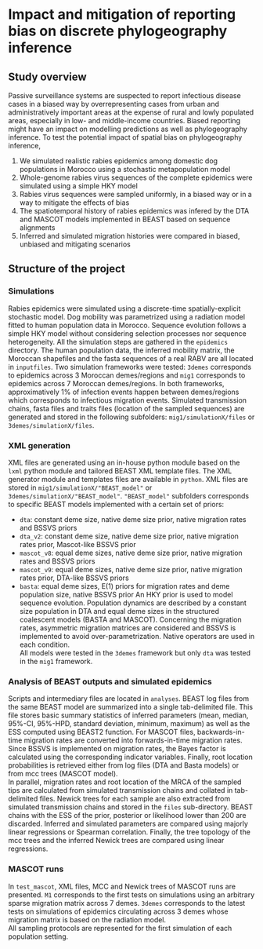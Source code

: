 # Impact and mitigation of reporting bias on discrete phylogeography inference 

## Study overview 
Passive surveillance systems are suspected to report infectious disease cases in a biased way by overrepresenting cases from urban and administratively important areas at the expense of rural and lowly populated areas, especially in low- and middle-income countries. Biased reporting might have an impact on modelling predictions as well as phylogeography inference. To test the potential impact of spatial bias on phylogeography inference, 
1. We simulated realistic rabies epidemics among domestic dog populations in Morocco using a stochastic metapopulation model
2. Whole-genome rabies virus sequences of the complete epidemics were simulated using a simple HKY model
3. Rabies virus sequences were sampled uniformly, in a biased way or in a way to mitigate the effects of bias    
4. The spatiotemporal history of rabies epidemics was infered by the DTA and MASCOT models implemented in BEAST based on sequence alignments
5. Inferred and simulated migration histories were compared in biased, unbiased and mitigating scenarios

## Structure of the project
### Simulations
Rabies epidemics were simulated using a discrete-time spatially-explicit stochastic model. Dog mobility was parametrized using a radiation model fitted to human population data in Morocco. Sequence evolution follows a simple HKY model without considering selection processes nor sequence heterogeneity.
All the simulation steps are gathered in the `epidemics` directory. The human population data, the inferred mobility matrix, the Moroccan shapefiles and the fasta sequences of a real RABV are all located in `inputfiles`.
Two simulation frameworks were tested: `3demes` corresponds to epidemics across 3 Moroccan demes/regions and `mig1` corresponds to epidemics across 7 Moroccan demes/regions. In both frameworks, approximatively 1% of infection events happen between demes/regions which corresponds to infectious migration events. 
Simulated transmission chains, fasta files and traits files (location of the sampled sequences) are generated and stored in the following subfolders: `mig1/simulationX/files` or `3demes/simulationX/files`.

### XML generation
XML files are generated using an in-house python module based on the `lxml` python module and tailored BEAST XML template files. The XML generator module and templates files are available in `python`.
XML files are stored in `mig1/simulationX/"BEAST_model"` or `3demes/simulationX/"BEAST_model"`. `"BEAST_model"` subfolders corresponds to specific BEAST models implemented with a certain set of priors:
- `dta`: constant deme size, native deme size prior, native migration rates and BSSVS priors 
- `dta_v2`: constant deme size, native deme size prior, native migration rates prior, Mascot-like BSSVS prior
- `mascot_v8`: equal deme sizes, native deme size prior, native migration rates and BSSVS priors
- `mascot_v9`: equal deme sizes, native deme size prior, native migration rates prior, DTA-like BSSVS priors
- `basta`: equal deme sizes, E(1) priors for migration rates and deme population size, native BSSVS prior
An HKY prior is used to model sequence evolution. Population dynamics are described by a constant size population in DTA and equal deme sizes in the structured coalescent models (BASTA and MASCOT). Concerning the migration rates, asymmetric migration matrices are considered and BSSVS is implemented to avoid over-parametrization. Native operators are used in each condition.    
All models were tested in the `3demes` framework but only `dta` was tested in the `mig1` framework.

### Analysis of BEAST outputs and simulated epidemics
Scripts and intermediary files are located in `analyses`.
BEAST log files from the same BEAST model are summarized into a single tab-delimited file. This file stores basic summary statistics of inferred parameters (mean, median, 95%-CI, 95%-HPD, standard deviation, minimum, maximum) as well as the ESS computed using BEAST2 function. For MASCOT files, backwards-in-time migration rates are converted into forwards-in-time migration rates. Since BSSVS is implemented on migration rates, the Bayes factor is calculated using the corresponding indicator variables. Finally, root location probabilities is retrieved either from log files (DTA and Basta models) or from mcc trees (MASCOT model).  
In parallel, migration rates and root location of the MRCA of the sampled tips are calculated from simulated transmission chains and collated in tab-delimited files. Newick trees for each sample are also extracted from simulated transmission chains and stored in the `files` sub-directory.
BEAST chains with the ESS of the prior, posterior or likelihood lower than 200 are discarded.
Inferred and simulated parameters are compared using majorly linear regressions or Spearman correlation.
Finally, the tree topology of the mcc trees and the inferred Newick trees are compared using linear regressions.

### MASCOT runs
In `test_mascot`, XML files, MCC and Newick trees of MASCOT runs are presented. `M1` corresponds to the first tests on simulations using an arbitrary sparse migration matrix across 7 demes. `3demes` corresponds to the latest tests on simulations of epidemics circulating across 3 demes whose migration matrix is based on the radiation model.   
All sampling protocols are represented for the first simulation of each population setting.
